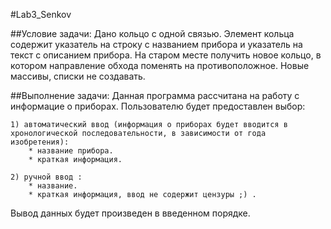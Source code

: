 #﻿Lab3_Senkov
 
##Условие задачи:
Дано кольцо с одной связью. Элемент кольца содержит указатель на
строку с названием прибора и указатель на текст с описанием прибора. На
старом месте получить новое кольцо, в котором направление обхода
поменять на противоположное. Новые массивы, списки не создавать.

##Выполнение задачи:
Данная программа рассчитана на работу с информацие о приборах.
Пользователю будет предоставлен выбор:

	1) автоматический ввод (информация о приборах будет вводится в хронологической последовательности, в зависимости от года изобретения):
		* название прибора.
		* краткая информация.

	2) ручной ввод :
		* название.
		* краткая информация, ввод не содержит цензуры ;) .

Вывод данных будет произведен в введенном порядке.
	